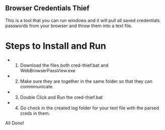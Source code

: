 ## Browser Credentials Thief

This is a tool that you can run windows and it will pull all saved credentials passwords from your browser and throw them into a text file. 

# Steps to Install and Run

- 1) Download the files both cred-thief.bat and WebBrowserPassView.exe
- 2) Make sure they are together in the same folder so that they can commmunicate. 
- 3) Double Click and Run the cred-thief.bat
- 4) Go check in the created log folder for your text file with the parsed creds in them. 

All Done!
